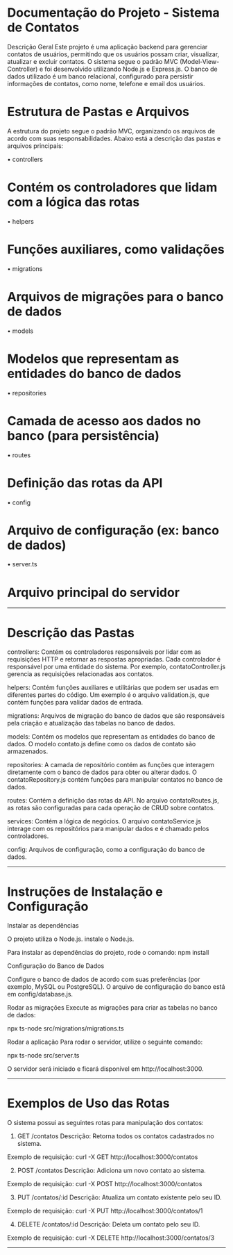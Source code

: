 # Documentação do Projeto - Sistema de Contatos
Descrição Geral
Este projeto é uma aplicação backend para gerenciar contatos de usuários, permitindo que os usuários possam criar, visualizar, atualizar e excluir contatos. O sistema segue o padrão MVC (Model-View-Controller) e foi desenvolvido utilizando Node.js e Express.js. O banco de dados utilizado é um banco relacional, configurado para persistir informações de contatos, como nome, telefone e email dos usuários.

# Estrutura de Pastas e Arquivos
A estrutura do projeto segue o padrão MVC, organizando os arquivos de acordo com suas responsabilidades. Abaixo está a descrição das pastas e arquivos principais:

• controllers          
# Contém os controladores que lidam com a lógica das rotas
• helpers              
# Funções auxiliares, como validações
• migrations           
# Arquivos de migrações para o banco de dados
• models               
# Modelos que representam as entidades do banco de dados
• repositories         
# Camada de acesso aos dados no banco (para persistência)
• routes               
# Definição das rotas da API
• config              
# Arquivo de configuração (ex: banco de dados)
• server.ts            
# Arquivo principal do servidor

----------------------------------------------------------------------------------------------------------------

# Descrição das Pastas

controllers: Contém os controladores responsáveis por lidar com as requisições HTTP e retornar as respostas apropriadas. Cada controlador é responsável por uma entidade do sistema. Por exemplo, contatoController.js gerencia as requisições relacionadas aos contatos.

helpers: Contém funções auxiliares e utilitárias que podem ser usadas em diferentes partes do código. Um exemplo é o arquivo validation.js, que contém funções para validar dados de entrada.

migrations: Arquivos de migração do banco de dados que são responsáveis pela criação e atualização das tabelas no banco de dados.

models: Contém os modelos que representam as entidades do banco de dados. O modelo contato.js define como os dados de contato são armazenados.

repositories: A camada de repositório contém as funções que interagem diretamente com o banco de dados para obter ou alterar dados. O contatoRepository.js contém funções para manipular contatos no banco de dados.

routes: Contém a definição das rotas da API. No arquivo contatoRoutes.js, as rotas são configuradas para cada operação de CRUD sobre contatos.

services: Contém a lógica de negócios. O arquivo contatoService.js interage com os repositórios para manipular dados e é chamado pelos controladores.

config: Arquivos de configuração, como a configuração do banco de dados.

-----------------------------------------------------------------------------------------------------------------

# Instruções de Instalação e Configuração

Instalar as dependências

O projeto utiliza o Node.js. instale o Node.js.

Para instalar as dependências do projeto, rode o comando:
npm install

Configuração do Banco de Dados

Configure o banco de dados de acordo com suas preferências (por exemplo, MySQL ou PostgreSQL). O arquivo de configuração do banco está em config/database.js.

Rodar as migrações
Execute as migrações para criar as tabelas no banco de dados:

npx ts-node src/migrations/migrations.ts

Rodar a aplicação
Para rodar o servidor, utilize o seguinte comando:

npx ts-node src/server.ts

O servidor será iniciado e ficará disponível em http://localhost:3000.

--------------------------------------------------------------------------------------------------------------------

# Exemplos de Uso das Rotas

O sistema possui as seguintes rotas para manipulação dos contatos:

1. GET /contatos
Descrição: Retorna todos os contatos cadastrados no sistema.

Exemplo de requisição:
curl -X GET http://localhost:3000/contatos

2. POST /contatos
Descrição: Adiciona um novo contato ao sistema.

Exemplo de requisição:
curl -X POST http://localhost:3000/contatos

3. PUT /contatos/:id
Descrição: Atualiza um contato existente pelo seu ID.

Exemplo de requisição:
curl -X PUT http://localhost:3000/contatos/1

4. DELETE /contatos/:id
Descrição: Deleta um contato pelo seu ID.

Exemplo de requisição:
curl -X DELETE http://localhost:3000/contatos/3

----------------------------------------------------------------------------------------------------------------------